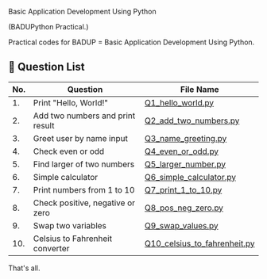 Basic Application Development Using Python

(BADUPython Practical.)

Practical codes for BADUP = Basic Application Development Using Python.

## 🔢 Question List

| No. | Question                             | File Name                            |
|-----|--------------------------------------|--------------------------------------|
| 1.  | Print "Hello, World!"                | [Q1_hello_world.py](Q1_hello_world.py) |
| 2.  | Add two numbers and print result     | [Q2_add_two_numbers.py](Q2_add_two_numbers.py) |
| 3.  | Greet user by name input             | [Q3_name_greeting.py](Q3_name_greeting.py) |
| 4.  | Check even or odd                    | [Q4_even_or_odd.py](Q4_even_or_odd.py) |
| 5.  | Find larger of two numbers           | [Q5_larger_number.py](Q5_larger_number.py) |
| 6.  | Simple calculator                    | [Q6_simple_calculator.py](Q6_simple_calculator.py) |
| 7.  | Print numbers from 1 to 10           | [Q7_print_1_to_10.py](Q7_print_1_to_10.py) |
| 8.  | Check positive, negative or zero     | [Q8_pos_neg_zero.py](Q8_pos_neg_zero.py) |
| 9.  | Swap two variables                   | [Q9_swap_values.py](Q9_swap_values.py) |
| 10. | Celsius to Fahrenheit converter      | [Q10_celsius_to_fahrenheit.py](Q10_celsius_to_fahrenheit.py) |

That's all.
